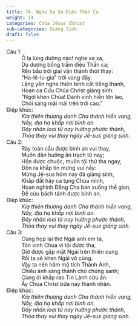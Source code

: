 ```yaml
---
title: 74. Nghe Xa Xa Điệu Thần Ca
weight: 74
categories: Chúa Jêsus Christ
sub-categories: Giáng Sinh
draft: false
---
```

<dl><dt>Câu 1:</dt><dd data-verse="1"> Ồ lạ lùng dường nào! nghe xa xa, <br/>Du dương bổng trầm điệu Thần ca; <br/>Rền bầu trời giai vận thánh thót thay: <br/>"Ha-lê-lu-gia" trời vang dậy. <br/>Lặng yên nghe thiên binh cất tiếng thanh, <br/>Hoan ca Cứu Chúa Christ giáng sinh: <br/>"Ngợi khen Chúa! Danh vinh hiển lớn lao, <br/>Chói sáng mãi mãi trên trời cao." </dd><dt>Điệp khúc:</dt><dd data-chorus="1"><em>Kia thiên thượng danh Cha thánh hiển vang, <br/>Nầy, địa hạ khắp nơi bình an. <br/>Đây nhân loại từ nay hưởng phước thánh, <br/>Thỏa thay vui thay ngày Jê-sus giáng sinh. </em></dd><dt>Câu 2:</dt><dd data-verse="2">Rày toàn cầu được bình an vui thay, <br/>Muôn dân hưởng ân trạch từ nay; <br/>Hồn được chuộc, muôn tội thứ tha ngay, <br/>Đồn ra khắp tin mừng vui nầy: <br/>Mừng Jê-sus hôm nay đã giáng sinh, <br/>Khắp đất hãy ca tụng Chúa mình, <br/>Hoan nghinh Đấng Cha ban xuống thế gian, <br/>Để cứu bách tánh được bình an. </dd><dt>Điệp khúc:</dt><dd data-chorus="1"><em>Kia thiên thượng danh Cha thánh hiển vang, <br/>Nầy, địa hạ khắp nơi bình an. <br/>Đây nhân loại từ nay hưởng phước thánh, <br/>Thỏa thay vui thay ngày Jê-sus giáng sinh. </em></dd><dt>Câu 3:</dt><dd data-verse="3">Cùng họp lại thờ Ngài anh em ta, <br/>Tôn vinh Chúa vì tội được tha; <br/>Giờ được gặp mặt Ngài trên thiên cung <br/>Rồi ta sẽ khen Ngài vô cùng. <br/>Vậy ta nên hâm mộ tích Thánh Anh, <br/>Chiếu ánh sáng thánh cho chúng sanh; <br/>Cùng đi khắp rao Tin Lành cứu ân: <br/>Ấy Chúa Christ bữa nay thành nhân. </dd><dt>Điệp khúc:</dt><dd data-chorus="1"><em>Kia thiên thượng danh Cha thánh hiển vang, <br/>Nầy, địa hạ khắp nơi bình an. <br/>Đây nhân loại từ nay hưởng phước thánh, <br/>Thỏa thay vui thay ngày Jê-sus giáng sinh. </em></dd></dl>